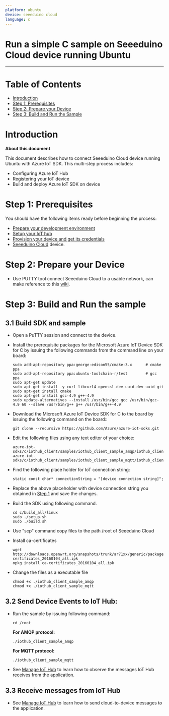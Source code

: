 ```yaml
---
platform: ubuntu
device: seeeduino cloud
language: c
---
```


Run a simple C sample on Seeeduino Cloud device running Ubuntu
===
---

# Table of Contents

-   [Introduction](#Introduction)
-   [Step 1: Prerequisites](#Prerequisites)
-   [Step 2: Prepare your Device](#PrepareDevice)
-   [Step 3: Build and Run the Sample](#Build)

<a name="Introduction"></a>
# Introduction

**About this document**

This document describes how to connect Seeeduino Cloud device running Ubuntu with Azure IoT SDK. This multi-step process includes:
-   Configuring Azure IoT Hub
-   Registering your IoT device
-   Build and deploy Azure IoT SDK on device

<a name="Prerequisites"></a>
# Step 1: Prerequisites

You should have the following items ready before beginning the process:

-   [Prepare your development environment][setup-devbox-linux]
-   [Setup your IoT hub][lnk-setup-iot-hub]
-   [Provision your device and get its credentials][lnk-manage-iot-hub]
-   [Seeeduino Cloud](https://www.seeedstudio.com/item_detail.html?p_id=2123) device.

<a name="PrepareDevice"></a>
# Step 2: Prepare your Device
-   Use PUTTY tool connect Seeeduino Cloud to a usable network, can make reference to this [wiki](http://www.seeedstudio.com/wiki/Seeeduino_Cloud).

<a name="Build"></a>
# Step 3: Build and Run the sample

<a name="Load"></a>
## 3.1 Build SDK and sample

-   Open a PuTTY session and connect to the device.

-   Install the prerequisite packages for the Microsoft Azure IoT Device SDK for C by issuing the following commands from the command line on your board:

    ```
    sudo add-apt-repository ppa:george-edison55/cmake-3.x      # cmake ppa
    sudo add-apt-repository ppa:ubuntu-toolchain-r/test        # gcc ppa
    sudo apt-get update
    sudo apt-get install -y curl libcurl4-openssl-dev uuid-dev uuid git
    sudo apt-get install cmake
    sudo apt-get install gcc-4.9 g++-4.9
    sudo update-alternatives --install /usr/bin/gcc gcc /usr/bin/gcc-4.9 60 --slave /usr/bin/g++ g++ /usr/bin/g++-4.9
    ```

-   Download the Microsoft Azure IoT Device SDK for C to the board by issuing the following command on the board::

        git clone --recursive https://github.com/Azure/azure-iot-sdks.git

-   Edit the following files using any text editor of your choice:

        azure-iot-sdks/c/iothub_client/samples/iothub_client_sample_amqp/iothub_client_sample_amqp.c
        azure-iot-sdks/c/iothub_client/samples/iothub_client_sample_mqtt/iothub_client_sample_mqtt.c

-   Find the following place holder for IoT connection string:

        static const char* connectionString = "[device connection string]";

-   Replace the above placeholder with device connection string you obtained in [Step 1](#Prerequisites) and save the changes.

-   Build the SDK using following command.

    ```
    cd c/build_all/linux
    sudo ./setup.sh
    sudo ./build.sh
    ```

-   Use "scp" command copy files to the path /root of Seeeduino Cloud

-   Install ca-certificates

    ```
    wget http://downloads.openwrt.org/snapshots/trunk/ar71xx/generic/packages/base/ca-certificates_20160104_all.ipk
    opkg install ca-certificates_20160104_all.ipk
    ```

-   Change the files as a executable file

    ```
    chmod +x ./iothub_client_sample_amqp
    chmod +x ./iothub_client_sample_mqtt
    ```

## 3.2 Send Device Events to IoT Hub:

-   Run the sample by issuing following command:

        cd /root

    **For AMQP protocol:**

        ./iothub_client_sample_amqp

    **For MQTT protocol:**

        ./iothub_client_sample_mqtt

-   See [Manage IoT Hub][lnk-manage-iot-hub] to learn how to observe the messages IoT Hub receives from the application.

## 3.3 Receive messages from IoT Hub

-   See [Manage IoT Hub][lnk-manage-iot-hub] to learn how to send cloud-to-device messages to the application.


[setup-devbox-linux]: https://github.com/Azure/azure-iot-sdk-c/blob/master/doc/devbox_setup.md
[lnk-setup-iot-hub]: ../setup_iothub.md
[lnk-manage-iot-hub]: ../manage_iot_hub.md
